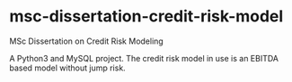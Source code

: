 # msc-dissertation-credit-risk-model
MSc Dissertation on Credit Risk Modeling

A Python3 and MySQL project.
The credit risk model in use is an EBITDA based model without jump risk.
